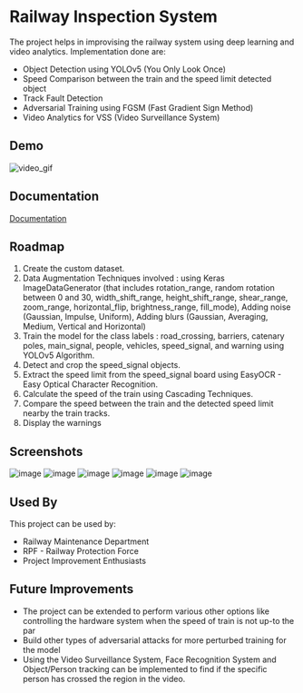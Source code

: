 
# Railway Inspection System

The project helps in improvising the railway system using deep learning and video analytics. 
Implementation done are: 
- Object Detection using YOLOv5 (You Only Look Once)
- Speed Comparison between the train and the speed limit detected object 
- Track Fault Detection
- Adversarial Training using FGSM (Fast Gradient Sign Method)
- Video Analytics for VSS (Video Surveillance System)



## Demo

![video_gif](https://user-images.githubusercontent.com/59758501/219857516-b5688706-5934-4950-8174-b67aee88a59a.gif)

## Documentation

[Documentation](https://docs.google.com/document/d/1gAiBFeojFVgkTZRK-76d5EVEV-5gINCB/edit?usp=sharing&ouid=102649797053030661895&rtpof=true&sd=true)


## Roadmap

1. Create the custom dataset.
2. Data Augmentation Techniques involved : using Keras ImageDataGenerator (that includes rotation_range, random rotation between 0 and 30, width_shift_range, height_shift_range, shear_range, zoom_range, horizontal_flip, brightness_range, fill_mode), Adding noise (Gaussian, Impulse, Uniform), Adding blurs (Gaussian, Averaging, Medium, Vertical and Horizontal)
3. Train the model for the class labels : road_crossing, barriers, catenary poles, main_signal, people, vehicles, speed_signal, and warning using YOLOv5 Algorithm.
4. Detect and crop the speed_signal objects.
5. Extract the speed limit from the speed_signal board using EasyOCR - Easy Optical Character Recognition.
6. Calculate the speed of the train using Cascading Techniques.
7. Compare the speed between the train and the detected speed limit nearby the train tracks.
8. Display the warnings




## Screenshots


![image](https://user-images.githubusercontent.com/59758501/219857664-307dc698-bf21-4912-a748-4c9bb885f70d.png)
![image](https://user-images.githubusercontent.com/59758501/219857675-2c6309e1-e073-4363-8b1e-43b1f36cded8.png)
![image](https://user-images.githubusercontent.com/59758501/219857684-5b10ca7f-cccd-48c6-baa1-e9a0c927d074.png)
![image](https://user-images.githubusercontent.com/59758501/219857708-ac7fb5c9-3ebb-44bb-b108-e988c5449ead.png)
![image](https://user-images.githubusercontent.com/59758501/219857698-3f6c8956-c6bb-418a-aaa1-67fbcc9b1b59.png)
![image](https://user-images.githubusercontent.com/59758501/219857605-be4f075f-193e-482c-85e8-430fe5b660fd.png)



## Used By

This project can be used by:

- Railway Maintenance Department
- RPF - Railway Protection Force
- Project Improvement Enthusiasts


## Future Improvements

- The project can be extended to perform various other options like controlling the hardware system when the speed of train is not up-to the par
- Build other types of adversarial attacks for more perturbed training for the model
- Using the Video Surveillance System, Face Recognition System and Object/Person tracking can be implemented to find if the specific person has crossed the region in the video.
